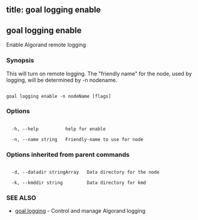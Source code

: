 title: goal logging enable
---
## goal logging enable



Enable Algorand remote logging



### Synopsis



This will turn on remote logging. The "friendly name" for the node, used by logging, will be determined by -n nodename.



```

goal logging enable -n nodeName [flags]

```



### Options



```

  -h, --help          help for enable

  -n, --name string   Friendly-name to use for node

```



### Options inherited from parent commands



```

  -d, --datadir stringArray   Data directory for the node

  -k, --kmddir string         Data directory for kmd

```



### SEE ALSO



* [goal logging](../../logging/logging/)	 - Control and manage Algorand logging




